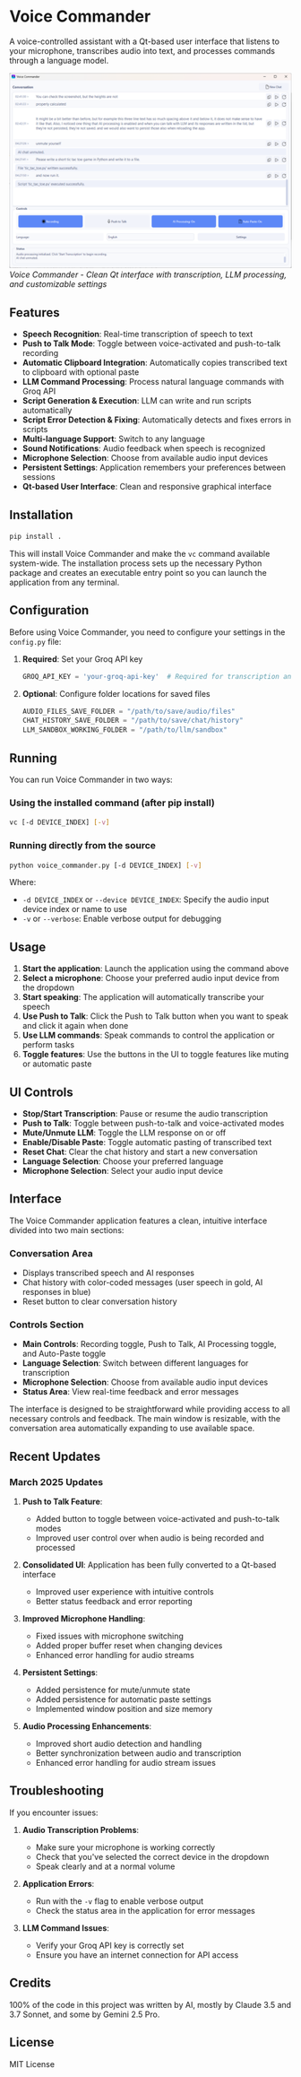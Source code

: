 # Voice Commander

A voice-controlled assistant with a Qt-based user interface that listens to your microphone, transcribes audio into text, and processes commands through a language model.

![Voice Commander Screenshot](assets/Voice-Commander-screenshot.png)
*Voice Commander - Clean Qt interface with transcription, LLM processing, and customizable settings*

## Features

- **Speech Recognition**: Real-time transcription of speech to text
- **Push to Talk Mode**: Toggle between voice-activated and push-to-talk recording
- **Automatic Clipboard Integration**: Automatically copies transcribed text to clipboard with optional paste
- **LLM Command Processing**: Process natural language commands with Groq API
- **Script Generation & Execution**: LLM can write and run scripts automatically
- **Script Error Detection & Fixing**: Automatically detects and fixes errors in scripts
- **Multi-language Support**: Switch to any language
- **Sound Notifications**: Audio feedback when speech is recognized
- **Microphone Selection**: Choose from available audio input devices
- **Persistent Settings**: Application remembers your preferences between sessions
- **Qt-based User Interface**: Clean and responsive graphical interface

## Installation

```bash
pip install .
```

This will install Voice Commander and make the `vc` command available system-wide. The installation process sets up the necessary Python package and creates an executable entry point so you can launch the application from any terminal.

## Configuration

Before using Voice Commander, you need to configure your settings in the `config.py` file:

1. **Required**: Set your Groq API key
   ```python
   GROQ_API_KEY = 'your-groq-api-key'  # Required for transcription and LLM features
   ```

2. **Optional**: Configure folder locations for saved files
   ```python
   AUDIO_FILES_SAVE_FOLDER = "/path/to/save/audio/files"
   CHAT_HISTORY_SAVE_FOLDER = "/path/to/save/chat/history"
   LLM_SANDBOX_WORKING_FOLDER = "/path/to/llm/sandbox"
   ```

## Running

You can run Voice Commander in two ways:

### Using the installed command (after pip install)

```bash
vc [-d DEVICE_INDEX] [-v]
```

### Running directly from the source

```bash
python voice_commander.py [-d DEVICE_INDEX] [-v]
```

Where:
- `-d DEVICE_INDEX` or `--device DEVICE_INDEX`: Specify the audio input device index or name to use
- `-v` or `--verbose`: Enable verbose output for debugging

## Usage

1. **Start the application**: Launch the application using the command above
2. **Select a microphone**: Choose your preferred audio input device from the dropdown
3. **Start speaking**: The application will automatically transcribe your speech
4. **Use Push to Talk**: Click the Push to Talk button when you want to speak and click it again when done
5. **Use LLM commands**: Speak commands to control the application or perform tasks
6. **Toggle features**: Use the buttons in the UI to toggle features like muting or automatic paste

## UI Controls

- **Stop/Start Transcription**: Pause or resume the audio transcription
- **Push to Talk**: Toggle between push-to-talk and voice-activated modes
- **Mute/Unmute LLM**: Toggle the LLM response on or off
- **Enable/Disable Paste**: Toggle automatic pasting of transcribed text
- **Reset Chat**: Clear the chat history and start a new conversation
- **Language Selection**: Choose your preferred language
- **Microphone Selection**: Select your audio input device


## Interface

The Voice Commander application features a clean, intuitive interface divided into two main sections:

### Conversation Area
- Displays transcribed speech and AI responses
- Chat history with color-coded messages (user speech in gold, AI responses in blue)
- Reset button to clear conversation history

### Controls Section
- **Main Controls**: Recording toggle, Push to Talk, AI Processing toggle, and Auto-Paste toggle
- **Language Selection**: Switch between different languages for transcription
- **Microphone Selection**: Choose from available audio input devices
- **Status Area**: View real-time feedback and error messages

The interface is designed to be straightforward while providing access to all necessary controls and feedback. The main window is resizable, with the conversation area automatically expanding to use available space.

## Recent Updates

### March 2025 Updates

1. **Push to Talk Feature**:
   - Added button to toggle between voice-activated and push-to-talk modes
   - Improved user control over when audio is being recorded and processed

2. **Consolidated UI**: Application has been fully converted to a Qt-based interface
   - Improved user experience with intuitive controls
   - Better status feedback and error reporting

3. **Improved Microphone Handling**:
   - Fixed issues with microphone switching
   - Added proper buffer reset when changing devices
   - Enhanced error handling for audio streams

4. **Persistent Settings**:
   - Added persistence for mute/unmute state
   - Added persistence for automatic paste settings
   - Implemented window position and size memory

5. **Audio Processing Enhancements**:
   - Improved short audio detection and handling
   - Better synchronization between audio and transcription
   - Enhanced error handling for audio stream issues

## Troubleshooting

If you encounter issues:

1. **Audio Transcription Problems**:
   - Make sure your microphone is working correctly
   - Check that you've selected the correct device in the dropdown
   - Speak clearly and at a normal volume

2. **Application Errors**:
   - Run with the `-v` flag to enable verbose output
   - Check the status area in the application for error messages

3. **LLM Command Issues**:
   - Verify your Groq API key is correctly set
   - Ensure you have an internet connection for API access

## Credits

100% of the code in this project was written by AI, mostly by Claude 3.5 and 3.7 Sonnet, and some by Gemini 2.5 Pro.


## License

MIT License
